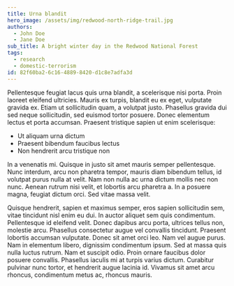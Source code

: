 ```yaml
---
title: Urna blandit
hero_image: /assets/img/redwood-north-ridge-trail.jpg
authors:
  - John Doe
  - Jane Doe
sub_title: A bright winter day in the Redwood National Forest
tags:
  - research
  - domestic-terrorism
id: 82f60ba2-6c16-4889-8420-d1c8e7adfa3d
---
```

Pellentesque feugiat lacus quis urna blandit, a scelerisque nisi porta. Proin laoreet eleifend ultricies. Mauris ex turpis, blandit eu ex eget, vulputate gravida ex. Etiam ut sollicitudin quam, a volutpat justo. Phasellus gravida dui sed neque sollicitudin, sed euismod tortor posuere. Donec elementum lectus et porta accumsan. Praesent tristique sapien ut enim scelerisque:

- Ut aliquam urna dictum
- Praesent bibendum faucibus lectus
- Non hendrerit arcu tristique non

In a venenatis mi. Quisque in justo sit amet mauris semper pellentesque. Nunc interdum, arcu non pharetra tempor, mauris diam bibendum tellus, id volutpat purus nulla at velit. Nam non nulla ac urna dictum mollis nec non nunc. Aenean rutrum nisi velit, et lobortis arcu pharetra a. In a posuere magna, feugiat dictum orci. Sed vitae massa velit.

Quisque hendrerit, sapien et maximus semper, eros sapien sollicitudin sem, vitae tincidunt nisl enim eu dui. In auctor aliquet sem quis condimentum. Pellentesque id eleifend velit. Donec dapibus arcu porta, ultrices tellus non, molestie arcu. Phasellus consectetur augue vel convallis tincidunt. Praesent lobortis accumsan vulputate. Donec sit amet orci leo. Nam vel augue purus. Nam in elementum libero, dignissim condimentum ipsum. Sed at massa quis nulla luctus rutrum. Nam et suscipit odio. Proin ornare faucibus dolor posuere convallis. Phasellus iaculis mi at turpis varius dictum. Curabitur pulvinar nunc tortor, et hendrerit augue lacinia id. Vivamus sit amet arcu rhoncus, condimentum metus ac, rhoncus mauris.
